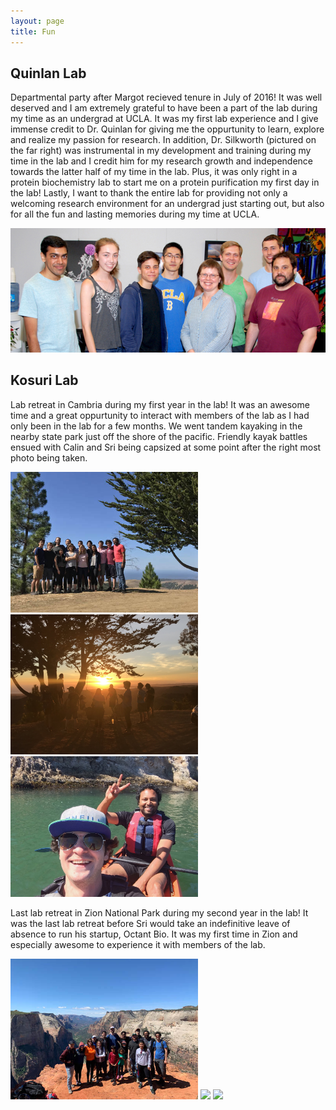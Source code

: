 ```yaml
---
layout: page
title: Fun
---
```


## Quinlan Lab

Departmental party after Margot recieved tenure in July of 2016! It was well deserved and I am extremely grateful to have been a part of the lab during my time as an undergrad at UCLA. It was my first lab experience and I give immense credit to Dr. Quinlan for giving me the oppurtunity to learn, explore and realize my passion for research. In addition, Dr. Silkworth (pictured on the far right) was instrumental in my development and training during my time in the lab and I credit him for my research growth and independence towards the latter half of my time in the lab. Plus, it was only right in a protein biochemistry lab to start me on a protein purification my first day in the lab! Lastly, I want to thank the entire lab for providing not only a welcoming research environment for an undergrad just starting out, but also for all the fun and lasting memories during my time at UCLA.

<img src="assets/images/qlab1.jpeg" width="600"> 


## Kosuri Lab

Lab retreat in Cambria during my first year in the lab! It was an awesome time and a great oppurtunity to interact with members of the lab as I had only been in the lab for a few months. We went tandem kayaking in the nearby state park just off the shore of the pacific. Friendly kayak battles ensued with Calin and Sri being capsized at some point after the right most photo being taken.

<img src="assets/images/klab1.jpeg" width="300"> <img src="assets/images/klab2.jpeg" width="300">  <img src="assets/images/klab6.jpeg" width="300"> 

Last lab retreat in Zion National Park during my second year in the lab! It was the last lab retreat before Sri would take an indefinitive leave of absence to run his startup, Octant Bio. It was my first time in Zion and especially awesome to experience it with members of the lab. 


<img src="assets/images/klab3.jpeg" width="300"> <img src="assets/images/zion1.jpg" width="300"> <img src="assets/images/zion2.jpg" width="300"> 

